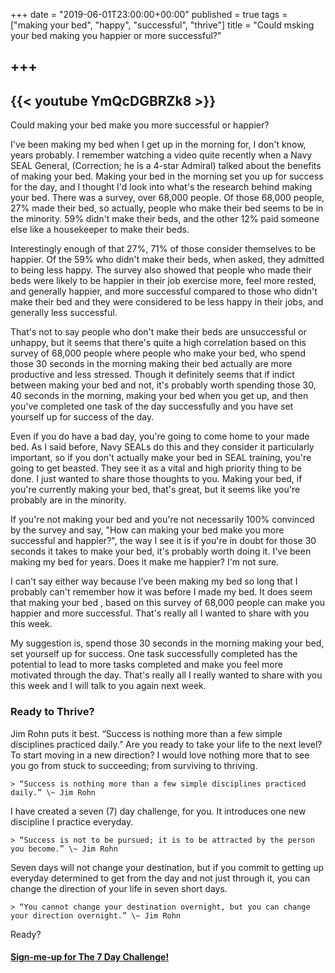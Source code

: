 +++
date = "2019-06-01T23:00:00+00:00"
published = true
tags = ["making your bed", "happy", "successful", "thrive"]
title = "Could msking your bed making you happier or more successful?"

+++
--- 
{{< youtube YmQcDGBRZk8 >}}
---

Could making your bed make you more successful or happier? 

I've been making my bed when I get up in the morning for, I don't know, years probably. I remember watching a video quite recently when a Navy SEAL General, (Correction; he is a 4-star Admiral) talked about the benefits of making your bed. Making your bed in the morning set you up for success for the day, and I thought I'd look into what's the research behind making your bed. There was a survey, over 68,000 people. Of those 68,000 people, 27% made their bed, so actually, people who make their bed seems to be in the minority. 59% didn't make their beds, and the other 12% paid someone else like a housekeeper to make their beds.

Interestingly enough of that 27%, 71% of those consider themselves to be happier. Of the 59% who didn't make their beds, when asked, they admitted to being less happy. The survey also showed that people who made their beds were likely to be happier in their job exercise more, feel more rested, and generally happier, and more successful compared to those who didn't make their bed and they were considered to be less happy in their jobs, and generally less successful.

That's not to say people who don't make their beds are unsuccessful or unhappy, but it seems that there's quite a high correlation based on this survey of 68,000 people where people who make your bed, who spend those 30 seconds in the morning making their bed actually are more productive and less stressed. Though it definitely seems that if indict between making your bed and not, it's probably worth spending those 30, 40 seconds in the morning, making your bed when you get up, and then you've completed one task of the day successfully and you have set yourself up for success of the day.

Even if you do have a bad day, you're going to come home to your made bed. As I said before, Navy SEALs do this and they consider it particularly important, so if you don't actually make your bed in SEAL training, you're going to get beasted. They see it as a vital and high priority thing to be done. I just wanted to share those thoughts to you. Making your bed, if you're currently making your bed, that's great, but it seems like you're probably are in the minority.

If you're not making your bed and you're not necessarily 100% convinced by the survey and say, "How can making your bed make you more successful and happier?", the way I see it is if you're in doubt for those 30 seconds it takes to make your bed, it's probably worth doing it. I've been making my bed for years. Does it make me happier? I'm not sure.

I can't say either way because I’ve been making my bed so long that I probably can't remember how it was before I made my bed. It does seem that making your bed , based on this survey of 68,000 people can make you happier and more successful. That's really all I wanted to share with you this week.

My suggestion is, spend those 30 seconds in the morning making your bed, set yourself up for success. One task successfully completed has the potential to lead to more tasks completed and make you feel more motivated through the day. That's really all I really wanted to share with you this week and I will talk to you again next week.

### Ready to Thrive?

Jim Rohn puts it best. “Success is nothing more than a few simple disciplines practiced daily.” Are you ready to take your life to the next level? To start moving in a new direction? I would love nothing more that to see you go from stuck to succeeding; from surviving to thriving.

    > “Success is nothing more than a few simple disciplines practiced daily.” \~ Jim Rohn

I have created a seven (7) day challenge, for you. It introduces one new discipline I practice everyday.

    > “Success is not to be pursued; it is to be attracted by the person you become.” \~ Jim Rohn

Seven days will not change your destination, but if you commit to getting up everyday determined to get from the day and not just through it, you can change the direction of your life in seven short days.

    > “You cannot change your destination overnight, but you can change your direction overnight.” \~ Jim Rohn

Ready?


#### [Sign-me-up for The 7 Day Challenge!](https://fearextinguishers.com/)